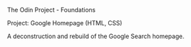 The Odin Project - Foundations

Project: Google Homepage (HTML, CSS)

A deconstruction and rebuild of the Google Search homepage.